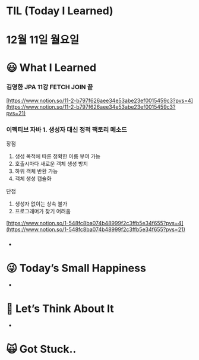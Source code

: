 # TIL (Today I Learned)

# 12월 11일 월요일

# 😃 What I Learned

### 김영한 JPA 11강 FETCH JOIN 끝

[https://www.notion.so/11-2-b797f626aee34e53abe23ef0015459c3?pvs=4](https://www.notion.so/11-2-b797f626aee34e53abe23ef0015459c3?pvs=21)

### 이펙티브 자바 1. 생성자 대신 정적 팩토리 메소드

장점

1. 생성 목적에 따른 정확한 이름 부여 가능
2. 호출시마다 새로운 객체 생성 방지
3. 하위 객체 반환 가능
4. 객체 생성 캡슐화

단점

1. 생성자 없이는 상속 불가
2. 프로그래머가 찾기 어려움

[https://www.notion.so/1-548fc8ba074b48999f2c3ffb5e34f655?pvs=4](https://www.notion.so/1-548fc8ba074b48999f2c3ffb5e34f655?pvs=21)

### 

- 

# 😜 Today’s Small Happiness

- 

# 🧐 Let’s Think About It

- 

# 🙀 Got Stuck..